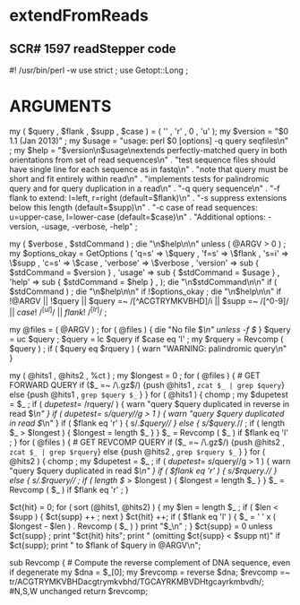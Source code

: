 # extendFromReads
SCR# 1597
readStepper code
-----------------
 
#! /usr/bin/perl -w
use strict ;
use Getopt::Long ;
 
# ARGUMENTS
my ( $query , $flank , $supp , $case ) = ( '' , 'r' , 0 , 'u' );
my $version = "$0 1.1 (Jan 2013)" ;
my $usage = "usage: perl $0 [options] -q query seqfiles\n" ;
my $help = "$version\n$usage\nextends perfectly-matched query in both orientations from set of read sequences\n" .
   "test sequence files should have single line for each sequence as in fastq\n" .
   "note that query must be short and fit entirely within read\n" .
   "implements tests for palindromic query and for query duplication in a read\n" .
   "-q     query sequence\n" .
   "-f     flank to extend: l=left, r=right (default=$flank)\n" .
   "-s     suppress extensions below this length (default=$supp)\n" .
   "-c     case of read sequences: u=upper-case, l=lower-case (default=$case)\n" .
   "Additional options: -version, -usage, -verbose, -help" ;
 
my ( $verbose , $stdCommand ) ;
die "\n$help\n\n" unless ( @ARGV > 0 ) ;
my $options_okay = GetOptions (
'q=s' => \$query ,
'f=s' => \$flank ,
's=i' => \$supp ,
'c=s' => \$case ,
'verbose' => \$verbose ,
'version' => sub { $stdCommand = $version } ,
'usage' => sub { $stdCommand = $usage } ,
'help' => sub { $stdCommand = $help } ,
);
die "\n$stdCommand\n\n" if ( $stdCommand ) ;
die "\n$help\n\n" if !$options_okay ;
die "\n$help\n\n" if !@ARGV || !$query || $query =~ /[^ACGTRYMKVBHD]/i || $supp =~ /[^0-9]/ || $case !~ /^[ul]$/ || $flank !~ /^[lr]$/ ;
 
my @files = ( @ARGV ) ;
for ( @files ) { die "No file $_\n" unless -f $_ }
$query = uc $query ; $query = lc $query if $case eq 'l' ;
my $rquery = Revcomp ( $query ) ;
if ( $query eq $rquery ) { warn "WARNING: palindromic query\n" }
 
my ( @hits1 , @hits2 , %ct ) ;
my $longest = 0 ;
for ( @files ) { # GET FORWARD QUERY
if ($_ =~ /\.gz$/) {push @hits1 , `zcat $_ | grep $query`}
else {push @hits1 , `grep $query $_` }
}
for ( @hits1 ) {
 chomp ;
my $dupetest = $_ ;
if ( $dupetest =~ /$rquery/ ) { warn "query $query duplicated in reverse in read $_\n" }
if ( $dupetest =~ s/$query//g > 1 ) { warn "query $query duplicated in read $_\n" }
if ( $flank eq 'r' ) { s/.*$query// }
 else {
  s/$query.*// ;
  if ( length $_ > $longest ) { $longest = length $_ }
}
$_ = Revcomp ( $_ ) if $flank eq 'l' ;
}
for ( @files ) { # GET REVCOMP QUERY
if ($_ =~ /\.gz$/) {push @hits2 , `zcat $_ | grep $rquery`}
else {push @hits2 , `grep $rquery $_` }
}
for ( @hits2 ) {
 chomp ;
my $dupetest = $_ ;
if ( $dupetest =~ s/$query//g > 1 ) { warn "query $query duplicated in read $_\n" }
if ( $flank eq 'r' ) { s/$rquery.*// }
 else {
  s/.*$rquery// ;
  if ( length $_ > $longest ) { $longest = length $_ }
}
$_ = Revcomp ( $_ ) if $flank eq 'r' ;
}
 
$ct{hit} = 0;
for ( sort (@hits1, @hits2) ) {
 my $len = length $_ ;
if ( $len < $supp ) { $ct{supp} ++ ; next }
$ct{hit} ++;
if ( $flank eq 'l' ) { $_ = ' ' x ( $longest - $len ) . Revcomp ( $_ ) }
print "$_\n" ;
}
$ct{supp} = 0 unless $ct{supp} ;
print "$ct{hit} hits";
print " (omitting $ct{supp} < $supp nt)" if $ct{supp};
print " to $flank of $query in @ARGV\n";
 
sub Revcomp { # Compute the reverse complement of DNA sequence, even if degenerate
my $dna = $_[0];
my $revcomp = reverse $dna;
$revcomp =~ tr/ACGTRYMKVBHDacgtrymkvbhd/TGCAYRKMBVDHtgcayrkmbvdh/; #N,S,W unchanged
return $revcomp;
